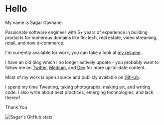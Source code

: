 # Hello

My name is Sagar Gavhane.

Passionate software engineer with 5+ years of experience in building products for numerous domains like fin-tech, real estate, video streaming, retail, and now e-commerce.

I'm currently available for work, you can take a look at [my resume](https://github.com/sagar-gavhane/sagar-gavhane/blob/master/Resume.pdf).

I have an old blog which I no longer actively update - you probably want to follow me on [Twitter](https://twitter.com/sagar_codes), [Medium](https://medium.com/@sagar_gavhane), and [Dev](https://dev.to/sagar) for more up-to-date content.

Most of my work is open source and publicly available on [GitHub](https://github.com/sagar-gavhane).

I spend my time Tweeting, taking photographs, making art, and writing code. I also write about best practices, emerging technologies, and lack thereof.

Thank You

![Sagar's GitHub stats](https://github-readme-stats.vercel.app/api?username=sagar-gavhane&count_private=true&hide=contribs&show_icons=true&theme=default)
